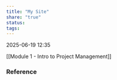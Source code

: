 ```yaml
---
title: "My Site"
share: "true"
status: 
tags:
---
```

2025-06-19 12:35

[[Module 1 - Intro to Project Management]]

### Reference
